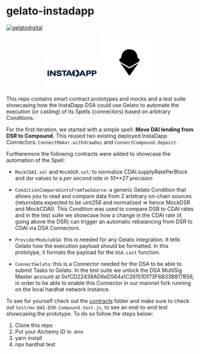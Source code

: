 # gelato-instadapp

[![gelatodigital](https://circleci.com/gh/gelatodigital/gelato-instadapp.svg?style=shield)](https://circleci.com/gh/gelatodigital/gelato-instadapp)

<p  align="center">
<img  src="assets/instadapp_filled.svg"  width="150px"/>
<img  src="assets/Gelato_Black.svg"  width="150px"/></p>

This repo contains smart contract prototypes and mocks and a test suite showcasing how the InstaDapp DSA could use Gelato to automate the execution (or casting) of its Spells (connectors) based on arbitrary Conditions.

For the first iteration, we started with a simple spell:
**Move DAI lending from DSR to Compound.**
This reused two existing deployed InstaDapp Connectors: `ConnectMaker.withdrawDai` and `ConnectCompound.deposit`.

Furtheremore the following contracts were added to showcase the automation of the Spell:

- `MockCDAI.sol` and `MockDSR.sol`: to normalize CDAI.supplyRatePerBlock and dsr values to a _per second rate in 10\*\*27 precision_

- `ConditionCompareUintsFromTwoSource`: a generic Gelato Condition that allows you to read and compare data from 2 arbitrary on-chain sources (returndata expected to be uint256 and normalized => hence MockDSR and MockCDAI). This Condition was used to compare DSR to CDAI rates and in the test suite we showcase how a change in the CDAI rate (it going above the DSR) can trigger an automatic rebalancing from DSR to CDAI via DSA Connectors.

- `ProviderModuleDSA`: this is needed for any Gelato integration. It tells Gelato how the execution payload should be formatted. In this prototype, it formats the payload for the `DSA.cast` function.

- `ConnectGelato`: this is a Connector needed for the DSA to be able to submit Tasks to Gelato. In the test suite we unlock the DSA MultiSig Master account at 0xfCD22438AD6eD564a1C26151Df73F6B33B817B56, in order to be able to enable this Connector in our mainnet fork running on the local hardhat network instance.

To see for yourself check out the [contracts](./contracts) folder and make sure to check out `test/mv-DAI-DSR-Compound.test.js`, to see an end-to-end test showcasing the prototype. To do so follow the steps below:

1. Clone this repo
2. Put your Alchemy ID in .env
3. yarn install
4. npx hardhat test
